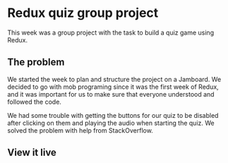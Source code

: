 # Redux quiz group project
This week was a group project with the task to build a quiz game using Redux.

## The problem

We started the week to plan and structure the project on a Jamboard. We decided to go with mob programing since it was the first week of Redux, and it was important for us to make sure that everyone understood and followed the code. 

We had some trouble with getting the buttons for our quiz to be disabled after clicking on them and playing the audio when starting the quiz. We solved the problem with help from StackOverflow. 

## View it live


